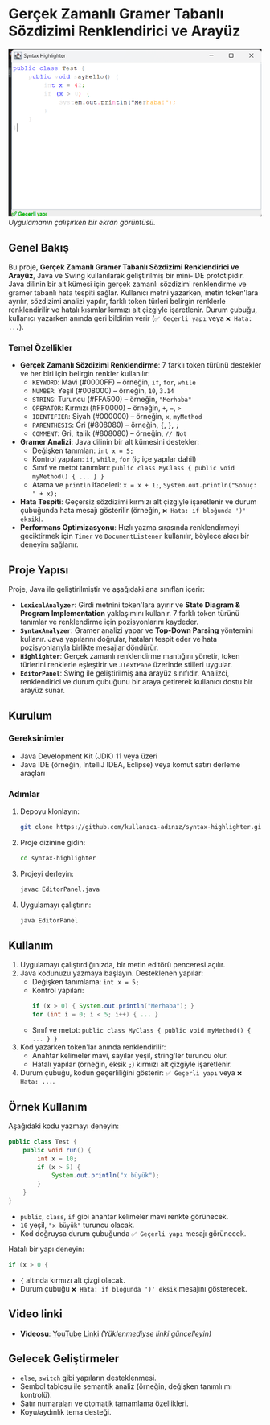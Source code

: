 # Gerçek Zamanlı Gramer Tabanlı Sözdizimi Renklendirici ve Arayüz

![Proje Demosu](ekran-goruntusu.png)  
*Uygulamanın çalışırken bir ekran görüntüsü.*

## Genel Bakış
Bu proje, **Gerçek Zamanlı Gramer Tabanlı Sözdizimi Renklendirici ve Arayüz**, Java ve Swing kullanılarak geliştirilmiş bir mini-IDE prototipidir. Java dilinin bir alt kümesi için gerçek zamanlı sözdizimi renklendirme ve gramer tabanlı hata tespiti sağlar. Kullanıcı metni yazarken, metin token'lara ayrılır, sözdizimi analizi yapılır, farklı token türleri belirgin renklerle renklendirilir ve hatalı kısımlar kırmızı alt çizgiyle işaretlenir. Durum çubuğu, kullanıcı yazarken anında geri bildirim verir (`✅ Geçerli yapı` veya `❌ Hata: ...`).

### Temel Özellikler
- **Gerçek Zamanlı Sözdizimi Renklendirme**: 7 farklı token türünü destekler ve her biri için belirgin renkler kullanılır:
  - `KEYWORD`: Mavi (#0000FF) – örneğin, `if`, `for`, `while`
  - `NUMBER`: Yeşil (#008000) – örneğin, `10`, `3.14`
  - `STRING`: Turuncu (#FFA500) – örneğin, `"Merhaba"`
  - `OPERATOR`: Kırmızı (#FF0000) – örneğin, `+`, `=`, `>`
  - `IDENTIFIER`: Siyah (#000000) – örneğin, `x`, `myMethod`
  - `PARENTHESIS`: Gri (#808080) – örneğin, `{`, `}`, `;`
  - `COMMENT`: Gri, italik (#808080) – örneğin, `// Not`
- **Gramer Analizi**: Java dilinin bir alt kümesini destekler:
  - Değişken tanımları: `int x = 5;`
  - Kontrol yapıları: `if`, `while`, `for` (iç içe yapılar dahil)
  - Sınıf ve metot tanımları: `public class MyClass { public void myMethod() { ... } }`
  - Atama ve `println` ifadeleri: `x = x + 1;`, `System.out.println("Sonuç: " + x);`
- **Hata Tespiti**: Geçersiz sözdizimi kırmızı alt çizgiyle işaretlenir ve durum çubuğunda hata mesajı gösterilir (örneğin, `❌ Hata: if bloğunda ')' eksik`).
- **Performans Optimizasyonu**: Hızlı yazma sırasında renklendirmeyi geciktirmek için `Timer` ve `DocumentListener` kullanılır, böylece akıcı bir deneyim sağlanır.

## Proje Yapısı
Proje, Java ile geliştirilmiştir ve aşağıdaki ana sınıfları içerir:
- **`LexicalAnalyzer`**: Girdi metnini token'lara ayırır ve **State Diagram & Program Implementation** yaklaşımını kullanır. 7 farklı token türünü tanımlar ve renklendirme için pozisyonlarını kaydeder.
- **`SyntaxAnalyzer`**: Gramer analizi yapar ve **Top-Down Parsing** yöntemini kullanır. Java yapılarını doğrular, hataları tespit eder ve hata pozisyonlarıyla birlikte mesajlar döndürür.
- **`Highlighter`**: Gerçek zamanlı renklendirme mantığını yönetir, token türlerini renklerle eşleştirir ve `JTextPane` üzerinde stilleri uygular.
- **`EditorPanel`**: Swing ile geliştirilmiş ana arayüz sınıfıdır. Analizci, renklendirici ve durum çubuğunu bir araya getirerek kullanıcı dostu bir arayüz sunar.

## Kurulum
### Gereksinimler
- Java Development Kit (JDK) 11 veya üzeri
- Java IDE (örneğin, IntelliJ IDEA, Eclipse) veya komut satırı derleme araçları

### Adımlar
1. Depoyu klonlayın:
   ```bash
   git clone https://github.com/kullanıcı-adınız/syntax-highlighter.git
   ```
2. Proje dizinine gidin:
   ```bash
   cd syntax-highlighter
   ```
3. Projeyi derleyin:
   ```bash
   javac EditorPanel.java
   ```
4. Uygulamayı çalıştırın:
   ```bash
   java EditorPanel
   ```

## Kullanım
1. Uygulamayı çalıştırdığınızda, bir metin editörü penceresi açılır.
2. Java kodunuzu yazmaya başlayın. Desteklenen yapılar:
   - Değişken tanımlama: `int x = 5;`
   - Kontrol yapıları: 
     ```java
     if (x > 0) { System.out.println("Merhaba"); }
     for (int i = 0; i < 5; i++) { ... }
     ```
   - Sınıf ve metot: `public class MyClass { public void myMethod() { ... } }`
3. Kod yazarken token'lar anında renklendirilir:
   - Anahtar kelimeler mavi, sayılar yeşil, string'ler turuncu olur.
   - Hatalı yapılar (örneğin, eksik `;`) kırmızı alt çizgiyle işaretlenir.
4. Durum çubuğu, kodun geçerliliğini gösterir: `✅ Geçerli yapı` veya `❌ Hata: ...`.

## Örnek Kullanım
Aşağıdaki kodu yazmayı deneyin:
```java
public class Test {
    public void run() {
        int x = 10;
        if (x > 5) {
            System.out.println("x büyük");
        }
    }
}
```
- `public`, `class`, `if` gibi anahtar kelimeler mavi renkte görünecek.
- `10` yeşil, `"x büyük"` turuncu olacak.
- Kod doğruysa durum çubuğunda `✅ Geçerli yapı` mesajı görünecek.

Hatalı bir yapı deneyin:
```java
if (x > 0 {
```
- `{` altında kırmızı alt çizgi olacak.
- Durum çubuğu `❌ Hata: if bloğunda ')' eksik` mesajını gösterecek.

##  Video linki
- **Videosu**: [YouTube Linki]([https://www.youtube.com/watch?v=ww7JLAVdDgs]) *(Yüklenmediyse linki güncelleyin)*



## Gelecek Geliştirmeler
- `else`, `switch` gibi yapıların desteklenmesi.
- Sembol tablosu ile semantik analiz (örneğin, değişken tanımlı mı kontrolü).
- Satır numaraları ve otomatik tamamlama özellikleri.
- Koyu/aydınlık tema desteği.





